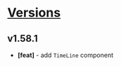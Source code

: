 # [Versions](https://github.com/Tracktor/design-system/releases)

## v1.58.1
- **[feat]** - add `TimeLine` component
